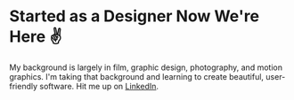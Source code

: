 <h1>Started as a Designer Now We're Here ✌️</h1>
<p>
  My background is largely in film, graphic design, photography, and motion graphics. I'm taking that background and learning to create beautiful, user-friendly software.
  Hit me up on <a href="https://www.linkedin.com/in/marlamalone/">LinkedIn</a>.
</p>

<!---
marlamalone/marlamalone is a ✨ special ✨ repository because its `README.md` (this file) appears on your GitHub profile.
You can click the Preview link to take a look at your changes.
--->
